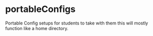 # portableConfigs
Portable Config setups for students to take with them
this will mostly function like a home directory.

